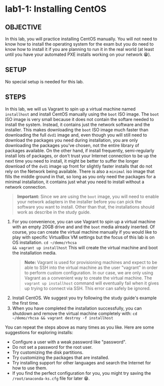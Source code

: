 # lab1-1: Installing CentOS

## OBJECTIVE

In this lab, you will practice installing CentOS manually.  You will not need to know how to install the operating system for the exam but you do need to know how to install it if you are planning to run it in the real world (at least until you have your automated PXE installs working on your network :grin:).

## SETUP

No special setup is needed for this lab.

## STEPS

In this lab, we will us Vagrant to spin up a virtual machine named ```installhost``` and install CentOS manually using the ```boot``` ISO image.  The ```boot``` ISO image is very small because it does not contain the softare needed to install the system.  Instead, it contains just the network software and the installer.  This makes downloading the ```boot``` ISO image much faster than downloading the full ```dvd1``` image and, even though you will still need to download the packages you need during installation, you are only downloading the packages you've chosen, not the entire library of packages available.  On the other hand, if install frequently, semi-regularly install lots of packages, or don't trust your Internet connection to be up the next time you need to install, it might be better to suffer the longer download of the ```dvd1``` image up front for slightly faster installs that do not rely on the Network being available.  There is also a ```minimal``` iso image that fills the middle ground in that, so long as you only need the packages for a minimal installation, it contains just what you need to install without a network connection.

> **Important:** Since we are using the ```boot``` image, you will need to enable your network adapters in the installer before you can pick the software you want to install. Other than that, the installations should work as describe in the study guide.

1. For you convenience, you can use Vagrant to spin up a virtual machine with an empty 20GB drive and and the ```boot``` media already inserted.  Of course, you can create the virtual machine manually if you would like to play with specific VirtualBox VM settings but the focus of this lab is on OS installation.
    <code>cd ~/demo/rhcsa && vagrant up installhost</code>
    This will create the virtual machine and boot the installation media.
    > **Note:** Vagrant is used for provisioning machines and expect to be able to SSH into the virtual machine as the user "vagrant" in order to perform custom configuration.  In our case, we are only using Vagrant as a convenient way to create the virtual machine.  The ```vagrant up installhost``` command will eventually fail when it gives up trying to connect via SSH.  This error can safely be ignored.
1. Install CentOS.  We suggest you try following the study guide's example the first time.
1. When you have completed the installation successfully, you can shutdown and remove the virtual machine completely with:
    <code>cd ~/demo/rhcsa && vagrant destroy -f installhost</code>

You can repeat the steps above as many times as you like.  Here are some suggestions for exploring installs:

- Configure a user with a weak password like "password".
- Do not set a password for the root user.
- Try customizing the disk partitions.
- Try customizing the packages that are installed.
- Try installing support for other languages and search the Internet for how to use them.
- If you find the perfect configuration for you, you might try saving the ```/root/anaconda-ks.cfg``` file for later :grin:.
